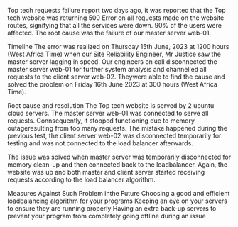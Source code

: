 


Top tech requests failure report
two days ago, it was reported that the Top tech website was returning 500 Error on all requests made on the website routes, signifying that all the services were down. 90% of the users were affected. The root cause was the failure of our master server web-01.

Timeline
The error was realized on Thursday 15th June, 2023 at 1200 hours (West Africa Time) when our Site Reliability Engineer, Mr Justice saw the master server lagging in speed. Our engineers on call disconnected the master server web-01 for further system analysis and channelled all requests to the client server web-02. Theywere able to find the cause and solved the problem on Friday 16th June 2023 at 300 hours (West Africa Time).

Root cause and resolution
The Top tech website is served by 2 ubuntu cloud servers. The master server web-01 was connected to serve all requests. Connsequently, it stopped functioning due to memory outageresulting from too many requests. The mistake happened during the previous test, the client server web-02 was disconnected temporarily for testing and was not connected to the load balancer afterwards.

The issue was solved when master server was temporarily disconnected for memory clean-up and then connected back to the loadbalancer. Again, the website was up and both master and client server started receiving requests according to the load balancer algorithm.

Measures Against Such Problem inthe Future
Choosing a good and efficient loadbalancing algorithm for your programs
Keeping an eye on your servers to ensure they are running properly
Having an extra back-up servers to prevent your program from completely going offline during an issue
